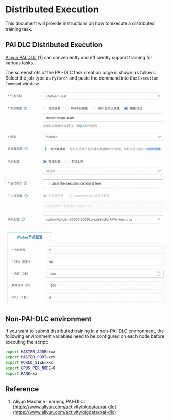 # Distributed Execution

This document will provide instructions on how to execute a distributed training task.

## PAI DLC Distributed Execution

[Aliyun PAI DLC](https://www.aliyun.com/activity/bigdata/pai-dlc) [1] can conveniently and efficiently support training for various tasks. 

The screenshots of the PAI-DLC task creation page is shown as follows.
Select the job type as `PyTorch` and paste the command into the `Execution Command` window.

![image.png](../../images/dlc_1.jpg)

![image.png](../../images/dlc_2.jpg)



## Non-PAI-DLC environment

If you want to submit distributed training in a non-PAI-DLC environment,
the following environment variables need to be configured on each node before executing the script:

```bash
export MASTER_ADDR=xxx
export MASTER_PORT=xxx
export WORLD_SIZE=xxx
export GPUS_PER_NODE=8
export RANK=xx
```

## Reference

1. Aliyun Machine Learning PAI-DLC: [https://www.aliyun.com/activity/bigdata/pai-dlc](https://www.aliyun.com/activity/bigdata/pai-dlc)
